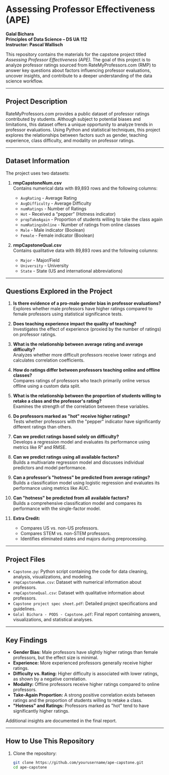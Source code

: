# Assessing Professor Effectiveness (APE)

**Galal Bichara**  
**Principles of Data Science – DS UA 112**  
**Instructor: Pascal Wallisch**  

This repository contains the materials for the capstone project titled *Assessing Professor Effectiveness (APE)*. The goal of this project is to analyze professor ratings sourced from RateMyProfessors.com (RMP) to answer key questions about factors influencing professor evaluations, uncover insights, and contribute to a deeper understanding of the data science workflow.

---

## Project Description

RateMyProfessors.com provides a public dataset of professor ratings contributed by students. Although subject to potential biases and limitations, this dataset offers a unique opportunity to analyze trends in professor evaluations. Using Python and statistical techniques, this project explores the relationships between factors such as gender, teaching experience, class difficulty, and modality on professor ratings. 

---

## Dataset Information

The project uses two datasets:

1. **rmpCapstoneNum.csv**  
   Contains numerical data with 89,893 rows and the following columns:
   - `AvgRating` - Average Rating
   - `AvgDifficulty` - Average Difficulty
   - `numRatings` - Number of Ratings
   - `Hot` - Received a “pepper” (Hotness indicator)
   - `propTakeAgain` - Proportion of students willing to take the class again
   - `numRatingsOnline` - Number of ratings from online classes
   - `Male` - Male indicator (Boolean)
   - `Female` - Female indicator (Boolean)

2. **rmpCapstoneQual.csv**  
   Contains qualitative data with 89,893 rows and the following columns:
   - `Major` - Major/Field
   - `University` - University
   - `State` - State (US and international abbreviations)

---

## Questions Explored in the Project

1. **Is there evidence of a pro-male gender bias in professor evaluations?**  
   Explores whether male professors have higher ratings compared to female professors using statistical significance tests.

2. **Does teaching experience impact the quality of teaching?**  
   Investigates the effect of experience (proxied by the number of ratings) on professor ratings.

3. **What is the relationship between average rating and average difficulty?**  
   Analyzes whether more difficult professors receive lower ratings and calculates correlation coefficients.

4. **How do ratings differ between professors teaching online and offline classes?**  
   Compares ratings of professors who teach primarily online versus offline using a custom data split.

5. **What is the relationship between the proportion of students willing to retake a class and the professor's rating?**  
   Examines the strength of the correlation between these variables.

6. **Do professors marked as "hot" receive higher ratings?**  
   Tests whether professors with the "pepper" indicator have significantly different ratings than others.

7. **Can we predict ratings based solely on difficulty?**  
   Develops a regression model and evaluates its performance using metrics like R² and RMSE.

8. **Can we predict ratings using all available factors?**  
   Builds a multivariate regression model and discusses individual predictors and model performance.

9. **Can a professor’s "hotness" be predicted from average ratings?**  
   Builds a classification model using logistic regression and evaluates its performance using metrics like AUC.

10. **Can "hotness" be predicted from all available factors?**  
    Builds a comprehensive classification model and compares its performance with the single-factor model.

11. **Extra Credit:**
    - Compares US vs. non-US professors.
    - Compares STEM vs. non-STEM professors.
    - Identifies eliminated states and majors during preprocessing.

---

## Project Files

- `Capstone.py`: Python script containing the code for data cleaning, analysis, visualizations, and modeling.  
- `rmpCapstoneNum.csv`: Dataset with numerical information about professors.  
- `rmpCapstoneQual.csv`: Dataset with qualitative information about professors.  
- `Capstone project spec sheet.pdf`: Detailed project specifications and guidelines.  
- `Galal Bichara - PODS - Capstone.pdf`: Final report containing answers, visualizations, and statistical analyses.

---

## Key Findings

- **Gender Bias:** Male professors have slightly higher ratings than female professors, but the effect size is minimal.  
- **Experience:** More experienced professors generally receive higher ratings.  
- **Difficulty vs. Rating:** Higher difficulty is associated with lower ratings, as shown by a negative correlation.  
- **Modality:** Offline professors receive higher ratings compared to online professors.  
- **Take-Again Proportion:** A strong positive correlation exists between ratings and the proportion of students willing to retake a class.  
- **"Hotness" and Ratings:** Professors marked as "hot" tend to have significantly higher ratings.  

Additional insights are documented in the final report.

---

## How to Use This Repository

1. Clone the repository:
   ```bash
   git clone https://github.com/yourusername/ape-capstone.git
   cd ape-capstone
